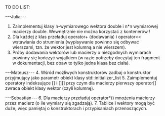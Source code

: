 TO DO LIST:

---Julia---
1. Zaimplementuj klasy n-wymiarowego wektora double i n*n wymiarowej macierzy double. Wewnętrznie nie można korzystać
z kontenerów !
2. Dla każdej z klas przeładuj operator+ (dodawania) i operator<< wstawiania do strumienia
(wypisywanie powinno się odbywać wierszami, tzn. że wektor jest kolumną a nie wierszem).
3. Próby dodawania wektorów lub macierzy o niezgodnych wymiarach powinny się kończyć wyjątkiem
(w razie potrzeby doczytaj ten fragment w dokumentacji, bez obaw to tylko jedna klasa bez ciała).

---Mateusz---
4. Wśród możliwych konstruktorów zadbaj o konstruktor przyjmujący jako parametr obiekt klasy std::initializer_list<double>
5. Zaimplementuj operatory indeksujące [] i [][] przy czym dla macierzy pierwszy operator[]
zwraca obiekt klasy wektor (czyli kolumnę).

---Sebastian---
6. Dla macierzy przeładuj operator*() mnożenia macierzy przez macierz (o ile wymiary się zgadzają).
7. Tablice i wektory mogą być duże, więc pamiętaj o konstruktorach i przypisaniach przenoszących.
